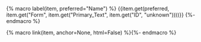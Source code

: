 {% macro label(item, preferred="Name") %}
{{item.get(preferred, item.get("Form", item.get("Primary_Text", item.get("ID", "unknown"))))}}
{%- endmacro %}

{% macro link(item, anchor=None, html=False) %}{%- endmacro %}